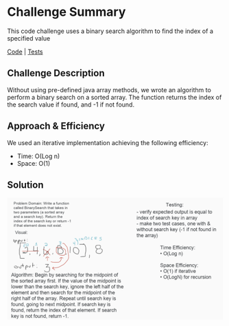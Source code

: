 # Challenge Summary
This code challenge uses a binary search algorithm to find the index of
a specified value

[Code](BinarySearch.java) | [Tests](../../../../test/java/codechallengestest/BinarySearchTest.java)

## Challenge Description
Without using pre-defined java array methods, we wrote an algorithm to
perform a binary search on a sorted array. The function returns the index
of the search value if found, and -1 if not found.

## Approach & Efficiency
We used an iterative implementation achieving the following
efficiency:

- Time: O(Log n)
- Space: O(1)

## Solution
![binarySearch](../../../resources/BinarySearch.jpg)